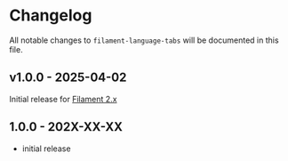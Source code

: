 # Changelog

All notable changes to `filament-language-tabs` will be documented in this file.

## v1.0.0 - 2025-04-02

Initial release for [Filament 2.x](https://github.com/filamentphp/filament/tree/2.x)

## 1.0.0 - 202X-XX-XX

- initial release
